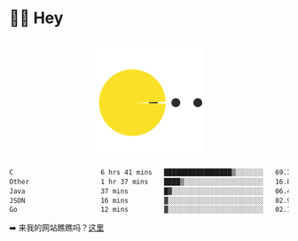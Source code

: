 
# 👋🏻 Hey
<div align="center">
	<br>
	<img src="https://raw.githubusercontent.com/Aniket965/Aniket965/master/pacman.svg?sanitize=true" width="200" height="200">
	<br>
</div>

<!--START_SECTION:waka-->

```txt
C                      6 hrs 41 mins   █████████████████▒░░░░░░░   69.32 %
Other                  1 hr 37 mins    ████▒░░░░░░░░░░░░░░░░░░░░   16.85 %
Java                   37 mins         █▓░░░░░░░░░░░░░░░░░░░░░░░   06.44 %
JSON                   16 mins         ▓░░░░░░░░░░░░░░░░░░░░░░░░   02.91 %
Go                     12 mins         ▓░░░░░░░░░░░░░░░░░░░░░░░░   02.10 %
```

<!--END_SECTION:waka-->

 ➡️  来我的网站瞧瞧吗？[这里](https://www.shaolongfei.com)
